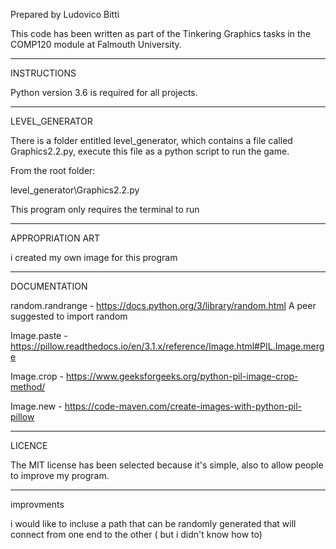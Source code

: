 
Prepared by Ludovico Bitti

This code has been written as part of the Tinkering Graphics tasks in the COMP120 module at Falmouth University.

---------------------------------------------------------------------------------------------------------

INSTRUCTIONS 

Python version 3.6 is required for all projects.

---------------------------------------------------------------------------------------------------------
LEVEL_GENERATOR

There is a folder entitled level_generator, which contains a file called Graphics2.2.py, execute this file as a python script to run the game.

From the root folder:

level_generator\Graphics2.2.py

This program only requires the terminal to run

---------------------------------------------------------------------------------------------------------
APPROPRIATION ART

i created my own image for this program

---------------------------------------------------------------------------------------------------------

DOCUMENTATION

random.randrange - https://docs.python.org/3/library/random.html
A peer suggested to import random 

Image.paste -  https://pillow.readthedocs.io/en/3.1.x/reference/Image.html#PIL.Image.merge

Image.crop - https://www.geeksforgeeks.org/python-pil-image-crop-method/

Image.new - https://code-maven.com/create-images-with-python-pil-pillow

---------------------------------------------------------------------------------------------------------
LICENCE 

The MIT license has been selected because it's simple, also to allow people to improve my program.

---------------------------------------------------------------------------------------------------------

improvments 

i would like to incluse a path that can be randomly generated that will connect from one end to the other ( but i didn't know how to)

